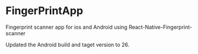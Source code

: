 # FingerPrintApp
Fingerprint scanner app for ios and Android using React-Native-Fingerprint-scanner

Updated the Android build and taget version to 26.
